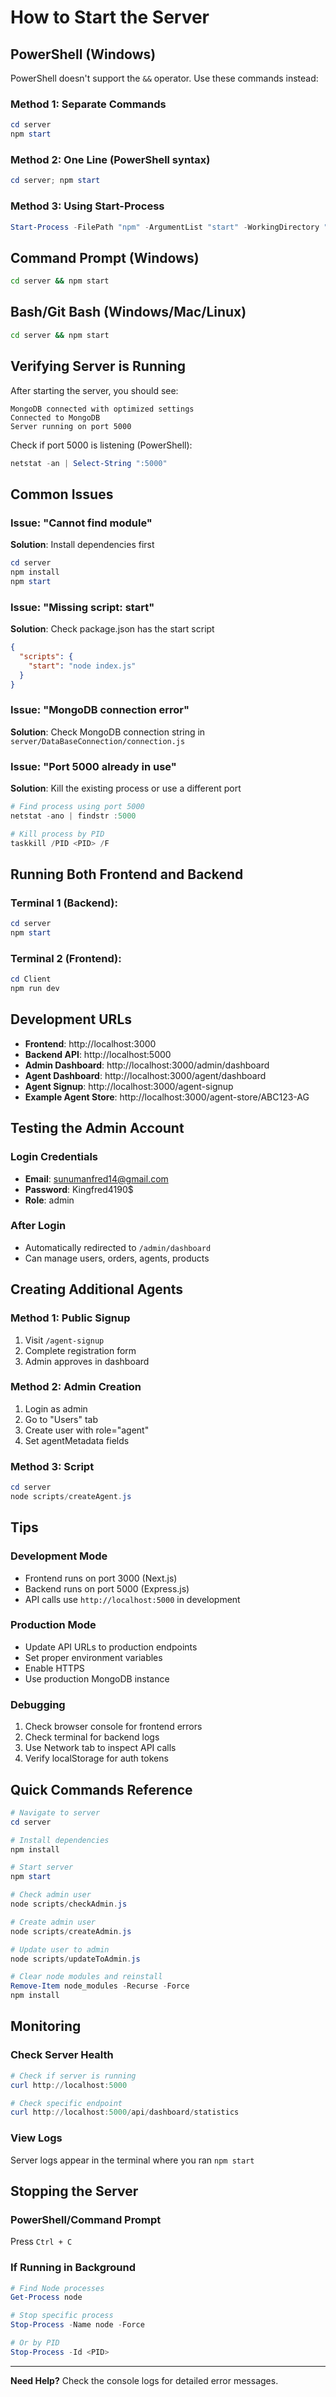 # How to Start the Server

## PowerShell (Windows)

PowerShell doesn't support the `&&` operator. Use these commands instead:

### Method 1: Separate Commands
```powershell
cd server
npm start
```

### Method 2: One Line (PowerShell syntax)
```powershell
cd server; npm start
```

### Method 3: Using Start-Process
```powershell
Start-Process -FilePath "npm" -ArgumentList "start" -WorkingDirectory ".\server"
```

## Command Prompt (Windows)

```cmd
cd server && npm start
```

## Bash/Git Bash (Windows/Mac/Linux)

```bash
cd server && npm start
```

## Verifying Server is Running

After starting the server, you should see:
```
MongoDB connected with optimized settings
Connected to MongoDB
Server running on port 5000
```

Check if port 5000 is listening (PowerShell):
```powershell
netstat -an | Select-String ":5000"
```

## Common Issues

### Issue: "Cannot find module"
**Solution**: Install dependencies first
```powershell
cd server
npm install
npm start
```

### Issue: "Missing script: start"
**Solution**: Check package.json has the start script
```json
{
  "scripts": {
    "start": "node index.js"
  }
}
```

### Issue: "MongoDB connection error"
**Solution**: Check MongoDB connection string in `server/DataBaseConnection/connection.js`

### Issue: "Port 5000 already in use"
**Solution**: Kill the existing process or use a different port
```powershell
# Find process using port 5000
netstat -ano | findstr :5000

# Kill process by PID
taskkill /PID <PID> /F
```

## Running Both Frontend and Backend

### Terminal 1 (Backend):
```powershell
cd server
npm start
```

### Terminal 2 (Frontend):
```powershell
cd Client
npm run dev
```

## Development URLs

- **Frontend**: http://localhost:3000
- **Backend API**: http://localhost:5000
- **Admin Dashboard**: http://localhost:3000/admin/dashboard
- **Agent Dashboard**: http://localhost:3000/agent/dashboard
- **Agent Signup**: http://localhost:3000/agent-signup
- **Example Agent Store**: http://localhost:3000/agent-store/ABC123-AG

## Testing the Admin Account

### Login Credentials
- **Email**: sunumanfred14@gmail.com
- **Password**: Kingfred4190$
- **Role**: admin

### After Login
- Automatically redirected to `/admin/dashboard`
- Can manage users, orders, agents, products

## Creating Additional Agents

### Method 1: Public Signup
1. Visit `/agent-signup`
2. Complete registration form
3. Admin approves in dashboard

### Method 2: Admin Creation
1. Login as admin
2. Go to "Users" tab
3. Create user with role="agent"
4. Set agentMetadata fields

### Method 3: Script
```powershell
cd server
node scripts/createAgent.js
```

## Tips

### Development Mode
- Frontend runs on port 3000 (Next.js)
- Backend runs on port 5000 (Express.js)
- API calls use `http://localhost:5000` in development

### Production Mode
- Update API URLs to production endpoints
- Set proper environment variables
- Enable HTTPS
- Use production MongoDB instance

### Debugging
1. Check browser console for frontend errors
2. Check terminal for backend logs
3. Use Network tab to inspect API calls
4. Verify localStorage for auth tokens

## Quick Commands Reference

```powershell
# Navigate to server
cd server

# Install dependencies
npm install

# Start server
npm start

# Check admin user
node scripts/checkAdmin.js

# Create admin user
node scripts/createAdmin.js

# Update user to admin
node scripts/updateToAdmin.js

# Clear node modules and reinstall
Remove-Item node_modules -Recurse -Force
npm install
```

## Monitoring

### Check Server Health
```powershell
# Check if server is running
curl http://localhost:5000

# Check specific endpoint
curl http://localhost:5000/api/dashboard/statistics
```

### View Logs
Server logs appear in the terminal where you ran `npm start`

## Stopping the Server

### PowerShell/Command Prompt
Press `Ctrl + C`

### If Running in Background
```powershell
# Find Node processes
Get-Process node

# Stop specific process
Stop-Process -Name node -Force

# Or by PID
Stop-Process -Id <PID>
```

---

**Need Help?** Check the console logs for detailed error messages.
